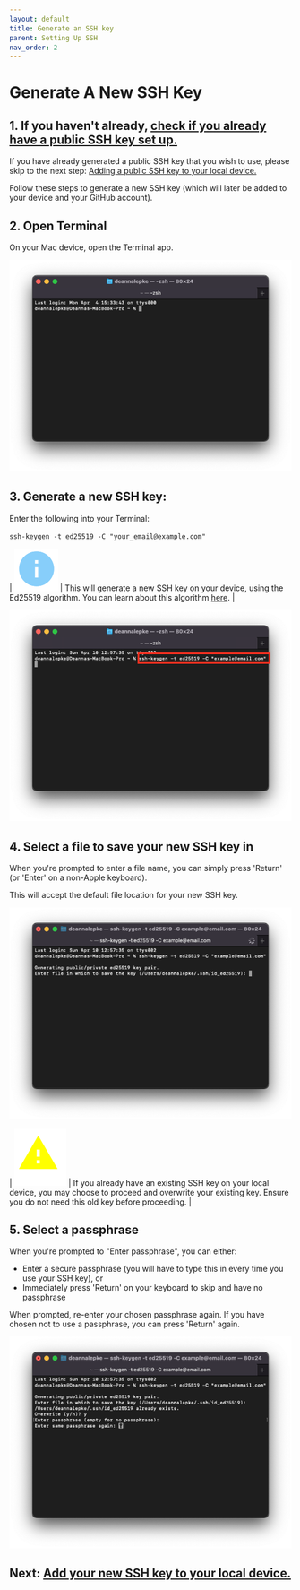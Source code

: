 ```yaml
---
layout: default
title: Generate an SSH key
parent: Setting Up SSH
nav_order: 2
---
```


# Generate A New SSH Key

## 1. If you haven't already, [check if you already have a public SSH key set up.](https://dlepke.github.io/Deanna-Wilson-Ray/docs/settingUpSSH/checkforSSH/)


If you have already generated a public SSH key that you wish to use, please skip to the next step: [Adding a public SSH key to your local device.](https://dlepke.github.io/Deanna-Wilson-Ray/docs/settingUpSSH/addnewSSH/)

Follow these steps to generate a new SSH key (which will later be added to your device and your GitHub account).

## 2. Open Terminal
On your Mac device, open the Terminal app.

![An image depcting a blank, new Terminal window](../../assets/images/Terminal-start.png)

## 3. Generate a new SSH key:

Enter the following into your Terminal:

`ssh-keygen -t ed25519 -C "your_email@example.com"`

| ![Info Icon](../../assets/images/info.png) | This will generate a new SSH key on your device, using the Ed25519 algorithm. You can learn about this algorithm [here](https://en.wikipedia.org/wiki/EdDSA#Ed25519). |

![](../../assets/images/generate-key.png)

## 4. Select a file to save your new SSH key in

When you're prompted to enter a file name, you can simply press 'Return' (or 'Enter' on a non-Apple keyboard).

This will accept the default file location for your new SSH key.

![An image depicting the command line prompt to enter a destination for your new SSH key](../../assets/images/enter-file-name.png)

| ![Warning Icon](../../assets/images/warning.png) | If you already have an existing SSH key on your local device, you may choose to proceed and overwrite your existing key. Ensure you do not need this old key before proceeding. |

## 5. Select a passphrase

When you're prompted to "Enter passphrase", you can either:

* Enter a secure passphrase (you will have to type this in every time you use your SSH key), or
* Immediately press 'Return' on your keyboard to skip and have no passphrase

When prompted, re-enter your chosen passphrase again. If you have chosen not to use a passphrase, you can press 'Return' again.

![An image depicting the command line prompt to enter in a passphrase for your new SSH Key](../../assets/images/enter-passphrase.png)

## Next: [Add your new SSH key to your local device.](https://dlepke.github.io/Deanna-Wilson-Ray/docs/settingUpSSH/addnewSSH/)

